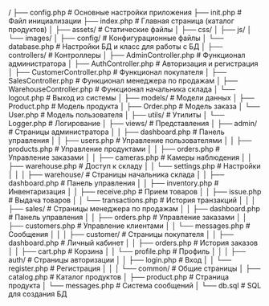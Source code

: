 /
├── config.php               # Основные настройки приложения
├── init.php                 # Файл инициализации
├── index.php                # Главная страница (каталог продуктов)
│
├── assets/                  # Статические файлы
│   ├── css/
│   ├── js/
│   └── images/
│
├── config/                  # Конфигурационные файлы
│   └── database.php         # Настройки БД и класс для работы с БД
│
├── controllers/             # Контроллеры
│   ├── AdminController.php      # Функционал администратора
│   ├── AuthController.php       # Авторизация и регистрация
│   ├── CustomerController.php   # Функционал покупателя
│   ├── SalesController.php      # Функционал менеджера по продажам
│   ├── WarehouseController.php  # Функционал начальника склада
│   └── logout.php               # Выход из системы
│
├── models/                  # Модели данных
│   ├── Product.php          # Модель продукта
│   ├── Order.php            # Модель заказа
│   └── User.php             # Модель пользователя
│
├── utils/                   # Утилиты
│   └── Logger.php           # Логирование
│
├── views/                   # Представления
│   ├── admin/               # Страницы администратора
│   │   ├── dashboard.php    # Панель управления
│   │   ├── users.php        # Управление пользователями
│   │   ├── products.php     # Управление продуктами
│   │   ├── orders.php       # Управление заказами
│   │   ├── cameras.php      # Камеры наблюдения
│   │   ├── warehouse.php    # Доступ к складу
│   │   └── settings.php     # Настройки
│   │
│   ├── warehouse/           # Страницы начальника склада
│   │   ├── dashboard.php    # Панель управления
│   │   ├── inventory.php    # Инвентаризация
│   │   ├── receive.php      # Прием товаров
│   │   ├── issue.php        # Выдача товаров
│   │   └── transactions.php # История транзакций
│   │
│   ├── sales/               # Страницы менеджера по продажам
│   │   ├── dashboard.php    # Панель управления
│   │   ├── orders.php       # Управление заказами
│   │   ├── customers.php    # Управление клиентами
│   │   └── messages.php     # Сообщения
│   │
│   ├── customer/            # Страницы покупателя
│   │   ├── dashboard.php    # Личный кабинет
│   │   ├── orders.php       # История заказов
│   │   ├── cart.php         # Корзина
│   │   └── profile.php      # Профиль
│   │
│   ├── auth/                # Страницы авторизации
│   │   ├── login.php        # Вход
│   │   └── register.php     # Регистрация
│   │
│   └── common/              # Общие страницы
│       ├── catalog.php      # Каталог продуктов
│       ├── product.php      # Страница продукта
│       └── messages.php     # Система сообщений
│
└── db.sql                   # SQL для создания БД